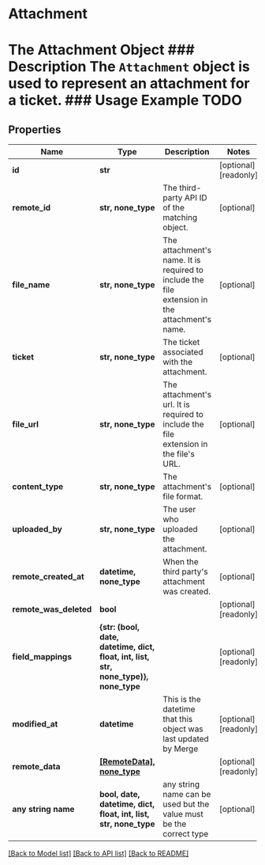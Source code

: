 # Attachment

# The Attachment Object ### Description The `Attachment` object is used to represent an attachment for a ticket.  ### Usage Example TODO

## Properties
Name | Type | Description | Notes
------------ | ------------- | ------------- | -------------
**id** | **str** |  | [optional] [readonly] 
**remote_id** | **str, none_type** | The third-party API ID of the matching object. | [optional] 
**file_name** | **str, none_type** | The attachment&#39;s name. It is required to include the file extension in the attachment&#39;s name. | [optional] 
**ticket** | **str, none_type** | The ticket associated with the attachment. | [optional] 
**file_url** | **str, none_type** | The attachment&#39;s url. It is required to include the file extension in the file&#39;s URL. | [optional] 
**content_type** | **str, none_type** | The attachment&#39;s file format. | [optional] 
**uploaded_by** | **str, none_type** | The user who uploaded the attachment. | [optional] 
**remote_created_at** | **datetime, none_type** | When the third party&#39;s attachment was created. | [optional] 
**remote_was_deleted** | **bool** |  | [optional] [readonly] 
**field_mappings** | **{str: (bool, date, datetime, dict, float, int, list, str, none_type)}, none_type** |  | [optional] [readonly] 
**modified_at** | **datetime** | This is the datetime that this object was last updated by Merge | [optional] [readonly] 
**remote_data** | [**[RemoteData], none_type**](RemoteData.md) |  | [optional] [readonly] 
**any string name** | **bool, date, datetime, dict, float, int, list, str, none_type** | any string name can be used but the value must be the correct type | [optional]

[[Back to Model list]](../README.md#documentation-for-models) [[Back to API list]](../README.md#documentation-for-api-endpoints) [[Back to README]](../README.md)


